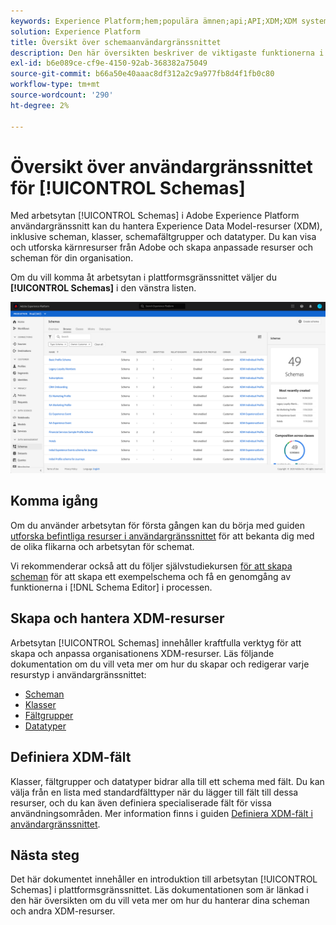 ```yaml
---
keywords: Experience Platform;hem;populära ämnen;api;API;XDM;XDM system;experience data model;data model;ui;workspace;
solution: Experience Platform
title: Översikt över schemaanvändargränssnittet
description: Den här översikten beskriver de viktigaste funktionerna i arbetsytan Scheman i Experience Platform.
exl-id: b6e089ce-cf9e-4150-92ab-368382a75049
source-git-commit: b66a50e40aaac8df312a2c9a977fb8d4f1fb0c80
workflow-type: tm+mt
source-wordcount: '290'
ht-degree: 2%

---
```


# Översikt över användargränssnittet för [!UICONTROL Schemas]

Med arbetsytan [!UICONTROL Schemas] i Adobe Experience Platform användargränssnitt kan du hantera Experience Data Model-resurser (XDM), inklusive scheman, klasser, schemafältgrupper och datatyper. Du kan visa och utforska kärnresurser från Adobe och skapa anpassade resurser och scheman för din organisation.

Om du vill komma åt arbetsytan i plattformsgränssnittet väljer du **[!UICONTROL Schemas]** i den vänstra listen.

![](../images/ui/overview/schemas-tab.png)

## Komma igång

Om du använder arbetsytan för första gången kan du börja med guiden [utforska befintliga resurser i användargränssnittet](./explore.md) för att bekanta dig med de olika flikarna och arbetsytan för schemat.

Vi rekommenderar också att du följer självstudiekursen [för att skapa scheman](../tutorials/create-schema-ui.md) för att skapa ett exempelschema och få en genomgång av funktionerna i [!DNL Schema Editor] i processen.

## Skapa och hantera XDM-resurser

Arbetsytan [!UICONTROL Schemas] innehåller kraftfulla verktyg för att skapa och anpassa organisationens XDM-resurser. Läs följande dokumentation om du vill veta mer om hur du skapar och redigerar varje resurstyp i användargränssnittet:

* [Scheman](./resources/schemas.md)
* [Klasser](./resources/classes.md)
* [Fältgrupper](./resources/field-groups.md)
* [Datatyper](./resources/data-types.md)

## Definiera XDM-fält

Klasser, fältgrupper och datatyper bidrar alla till ett schema med fält. Du kan välja från en lista med standardfälttyper när du lägger till fält till dessa resurser, och du kan även definiera specialiserade fält för vissa användningsområden. Mer information finns i guiden [Definiera XDM-fält i användargränssnittet](./fields/overview.md).

## Nästa steg

Det här dokumentet innehåller en introduktion till arbetsytan [!UICONTROL Schemas] i plattformsgränssnittet. Läs dokumentationen som är länkad i den här översikten om du vill veta mer om hur du hanterar dina scheman och andra XDM-resurser.
